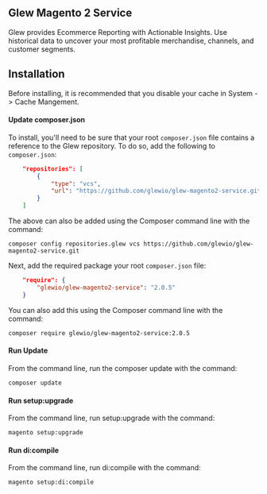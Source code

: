 ## Glew Magento 2 Service

Glew provides Ecommerce Reporting with Actionable Insights.  Use historical data to uncover your most profitable merchandise, channels, and customer segments.

## Installation

Before installing, it is recommended that you disable your cache in System -> Cache Mangement.

#### Update composer.json
To install, you'll need to be sure that your root `composer.json` file contains a reference to the Glew repository.  To do so, add the following to `composer.json`:

```json
    "repositories": [
        {
            "type": "vcs",                                                                                                              
            "url": "https://github.com/glewio/glew-magento2-service.git"
        }
    ]
```

The above can also be added using the Composer command line with the command:

    composer config repositories.glew vcs https://github.com/glewio/glew-magento2-service.git

Next, add the required package your root `composer.json` file:

```json
    "require": {
        "glewio/glew-magento2-service": "2.0.5"
    }
```

You can also add this using the Composer command line with the command:

    composer require glewio/glew-magento2-service:2.0.5

#### Run Update
From the command line, run the composer update with the command:

    composer update

#### Run setup:upgrade
From the command line, run setup:upgrade with the command:

    magento setup:upgrade

#### Run di:compile
From the command line, run di:compile with the command:

    magento setup:di:compile
